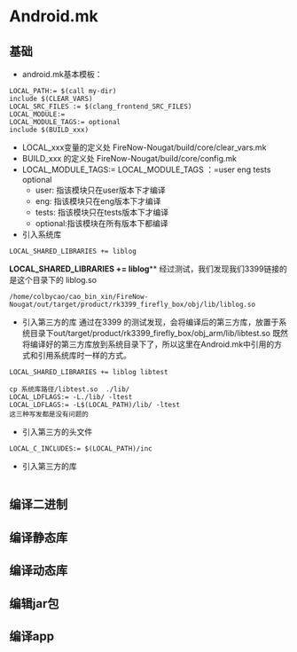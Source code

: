 # Android.mk

## 基础
* android.mk基本模板：
```shell
LOCAL_PATH:= $(call my-dir)
include $(CLEAR_VARS)                                                                                                                                                                          
LOCAL_SRC_FILES := $(clang_frontend_SRC_FILES)
LOCAL_MODULE:= 
LOCAL_MODULE_TAGS:= optional
include $(BUILD_xxx)
```
* LOCAL_xxx变量的定义处
FireNow-Nougat/build/core/clear_vars.mk
* BUILD_xxx 的定义处
FireNow-Nougat/build/core/config.mk
* LOCAL_MODULE_TAGS:=
 LOCAL_MODULE_TAGS ：=user eng tests optional
  * user: 指该模块只在user版本下才编译
  * eng: 指该模块只在eng版本下才编译
  * tests: 指该模块只在tests版本下才编译
  * optional:指该模块在所有版本下都编译
* 引入系统库
```shell
LOCAL_SHARED_LIBRARIES += liblog
```
**LOCAL_SHARED_LIBRARIES += liblog**** 经过测试，我们发现我们3399链接的是这个目录下的 liblog.so
```shell
/home/colbycao/cao_bin_xin/FireNow-Nougat/out/target/product/rk3399_firefly_box/obj/lib/liblog.so
```
* 引入第三方的库
通过在3399 的测试发现，会将编译后的第三方库，放置于系统目录下out/target/product/rk3399_firefly_box/obj_arm/lib/libtest.so
既然将编译好的第三方库放到系统目录下了，所以这里在Android.mk中引用的方式和引用系统库时一样的方式。
```shell
LOCAL_SHARED_LIBRARIES += liblog libtest

cp 系统库路径/libtest.so  ./lib/
LOCAL_LDFLAGS:= -L./lib/ -ltest
LOCAL_LDFLAGS:= -L$(LOCAL_PATH)/lib/ -ltest
这三种写发都是没有问题的
```
* 引入第三方的头文件
```shell
LOCAL_C_INCLUDES:= $(LOCAL_PATH)/inc
```
* 引入第三方的库
```shell

```



## 编译二进制
## 编译静态库
## 编译动态库
## 编辑jar包
## 编译app